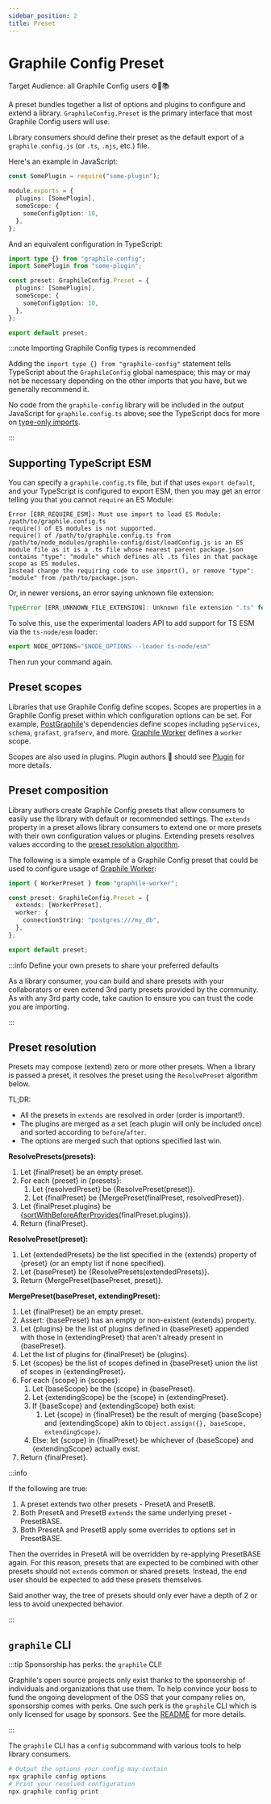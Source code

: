 ```yaml
---
sidebar_position: 2
title: Preset
---
```


# Graphile Config Preset

Target Audience: all Graphile Config users ⚙️🔌📚

A preset bundles together a list of options and plugins to configure and extend
a library. `GraphileConfig.Preset` is the primary interface that most Graphile
Config users will use.

Library consumers should define their preset as the default export of a
`graphile.config.js` (or `.ts`, `.mjs`, etc.) file.

Here's an example in JavaScript:

```ts title="graphile.config.js"
const SomePlugin = require("some-plugin");

module.exports = {
  plugins: [SomePlugin],
  someScope: {
    someConfigOption: 10,
  },
};
```

And an equivalent configuration in TypeScript:

```ts title="graphile.config.ts"
import type {} from "graphile-config";
import SomePlugin from "some-plugin";

const preset: GraphileConfig.Preset = {
  plugins: [SomePlugin],
  someScope: {
    someConfigOption: 10,
  },
};

export default preset;
```

:::note Importing Graphile Config types is recommended

Adding the `import type {} from "graphile-config"` statement tells TypeScript
about the `GraphileConfig` global namespace; this may or may not be necessary
depending on the other imports that you have, but we generally recommend it.

No code from the `graphile-config` library will be included in the output
JavaScript for `graphile.config.ts` above; see the TypeScript docs for more on
[type-only imports](https://www.typescriptlang.org/docs/handbook/release-notes/typescript-3-8.html#type-only-imports-and-export).

:::

## Supporting TypeScript ESM

You can specify a `graphile.config.ts` file, but if that uses `export default`,
and your TypeScript is configured to export ESM, then you may get an error
telling you that you cannot `require` an ES Module:

```
Error [ERR_REQUIRE_ESM]: Must use import to load ES Module: /path/to/graphile.config.ts
require() of ES modules is not supported.
require() of /path/to/graphile.config.ts from /path/to/node_modules/graphile-config/dist/loadConfig.js is an ES module file as it is a .ts file whose nearest parent package.json contains "type": "module" which defines all .ts files in that package scope as ES modules.
Instead change the requiring code to use import(), or remove "type": "module" from /path/to/package.json.
```

Or, in newer versions, an error saying unknown file extension:

```js
TypeError [ERR_UNKNOWN_FILE_EXTENSION]: Unknown file extension ".ts" for /path/to/graphile.config.ts
```

To solve this, use the experimental loaders API to add support for TS ESM via
the `ts-node/esm` loader:

```js
export NODE_OPTIONS="$NODE_OPTIONS --loader ts-node/esm"
```

Then run your command again.

## Preset scopes

Libraries that use Graphile Config define scopes. Scopes are properties in a
Graphile Config preset within which configuration options can be set. For
example, [PostGraphile](https://postgraphile.org/)'s dependencies define scopes
including `pgServices`, `schema`, `grafast`, `grafserv`, and more.
[Graphile Worker](https://worker.graphile.org/) defines a `worker` scope.

Scopes are also used in plugins. Plugin authors 🔌 should see [Plugin](./plugin)
for more details.

## Preset composition

Library authors create Graphile Config presets that allow consumers to easily
use the library with default or recommended settings. The `extends` property in
a preset allows library consumers to extend one or more presets with their own
configuration values or plugins. Extending presets resolves values according to
the [preset resolution algorithm](#preset-resolution).

The following is a simple example of a Graphile Config preset that could be used
to configure usage of [Graphile Worker](https://worker.graphile.org/):

```ts title=graphile.config.ts
import { WorkerPreset } from "graphile-worker";

const preset: GraphileConfig.Preset = {
  extends: [WorkerPreset],
  worker: {
    connectionString: "postgres:///my_db",
  },
};

export default preset;
```

:::info Define your own presets to share your preferred defaults

As a library consumer, you can build and share presets with your collaborators
or even extend 3rd party presets provided by the community. As with any 3rd
party code, take caution to ensure you can trust the code you are importing.

:::

## Preset resolution

Presets may compose (extend) zero or more other presets. When a library is
passed a preset, it resolves the preset using the `ResolvePreset` algorithm
below.

TL;DR:

- All the presets in `extends` are resolved in order (order is important!).
- The plugins are merged as a set (each plugin will only be included once) and
  sorted according to `before`/`after`.
- The options are merged such that options specified last win.

**ResolvePresets(presets):**

1. Let {finalPreset} be an empty preset.
1. For each {preset} in {presets}:
   1. Let {resolvedPreset} be {ResolvePreset(preset)}.
   1. Let {finalPreset} be {MergePreset(finalPreset, resolvedPreset)}.
1. Let {finalPreset.plugins} be
   {[sortWithBeforeAfterProvides](./plugin/index.md#plugin-order)(finalPreset.plugins)}.
1. Return {finalPreset}.

**ResolvePreset(preset):**

1. Let {extendedPresets} be the list specified in the {extends} property of
   {preset} (or an empty list if none specified).
1. Let {basePreset} be {ResolvePresets(extendedPresets)}.
1. Return {MergePreset(basePreset, preset)}.

**MergePreset(basePreset, extendingPreset):**

1. Let {finalPreset} be an empty preset.
1. Assert: {basePreset} has an empty or non-existent {extends} property.
1. Let {plugins} be the list of plugins defined in {basePreset} appended with
   those in {extendingPreset} that aren't already present in {basePreset}.
1. Let the list of plugins for {finalPreset} be {plugins}.
1. Let {scopes} be the list of scopes defined in {basePreset} union the list of
   scopes in {extendingPreset}.
1. For each {scope} in {scopes}:
   1. Let {baseScope} be the {scope} in {basePreset}.
   1. Let {extendingScope} be the {scope} in {extendingPreset}.
   1. If {baseScope} and {extendingScope} both exist:
      1. Let {scope} in {finalPreset} be the result of merging {baseScope} and
         {extendingScope} akin to
         `Object.assign({}, baseScope, extendingScope)`.
   1. Else: let {scope} in {finalPreset} be whichever of {baseScope} and
      {extendingScope} actually exist.
1. Return {finalPreset}.

:::info

If the following are true:

1. A preset extends two other presets - PresetA and PresetB.
2. Both PresetA and PresetB `extends` the same underlying preset - PresetBASE.
3. Both PresetA and PresetB apply some overrides to options set in PresetBASE.

Then the overrides in PresetA will be overridden by re-applying PresetBASE
again. For this reason, presets that are expected to be combined with other
presets should not `extends` common or shared presets. Instead, the end user
should be expected to add these presets themselves.

Said another way, the tree of presets should only ever have a depth of 2 or less
to avoid unexpected behavior.

:::

## `graphile` CLI

:::tip Sponsorship has perks: the `graphile` CLI!

Graphile's open source projects only exist thanks to the sponsorship of
individuals and organizations that use them. To help convince your boss to fund
the ongoing development of the OSS that your company relies on, sponsorship
comes with perks. One such perk is the `graphile` CLI which is only licensed for
usage by sponsors. See the
[README](https://github.com/graphile/crystal/blob/main/utils/graphile/README.md)
for more details.

:::

The `graphile` CLI has a `config` subcommand with various tools to help library
consumers.

```sh
# Output the options your config may contain
npx graphile config options
# Print your resolved configuration
npx graphile config print
```
